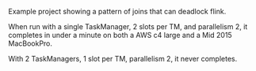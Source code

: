 Example project showing a pattern of joins that can deadlock flink.

When run with a single TaskManager, 2 slots per TM, and parallelism 2, it completes
in under a minute on both a AWS c4 large and a Mid 2015 MacBookPro.

With 2 TaskManagers, 1 slot per TM, parallelism 2, it never completes.
